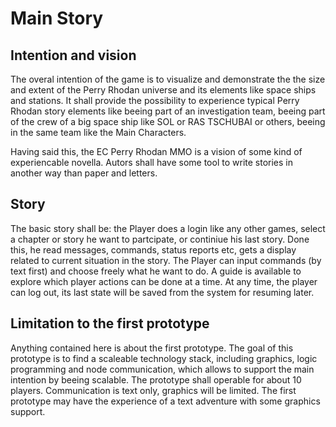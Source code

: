 # Main Story

## Intention and vision

The overal intention of the game is to visualize and demonstrate the the size and extent of the Perry Rhodan universe and its elements like space ships and stations. It shall provide the possibility to experience typical Perry Rhodan story elements like beeing part of an investigation team, beeing part of the crew of a big space ship like SOL or RAS TSCHUBAI or others, beeing in the same team like the Main Characters. 

Having said this, the EC Perry Rhodan MMO is a vision of some kind of experiencable novella. Autors shall have some tool to write stories in another way than paper and letters. 


## Story

The basic story shall be: the Player does a login like any other games, select a chapter or story he want to partcipate, or continiue his last story. Done this, he read messages, commands, status reports etc, gets a display related to current situation in the story. The Player can input commands (by text first) and choose freely what he want to do. A guide is available to explore which player actions can be done at a time. At any time, the player can log out, its last state will be saved from the system for resuming later. 


## Limitation to the first prototype

Anything contained here is about the first prototype. The goal of this prototype is to find a scaleable technology stack, including graphics, logic programming and node communication, which allows to support the main intention by beeing scalable. The prototype shall operable for about 10 players. Communication is text only, graphics will be limited. The first prototype may have the experience of a text adventure with some graphics support. 